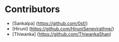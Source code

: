  # Contributors

- [Sankalpa] (https://github.com/0sf/)
- [Hiruni] (https://github.com/HiruniSenevirathne/)
- [Thiwanka] (https://github.com/ThiwankaShan)